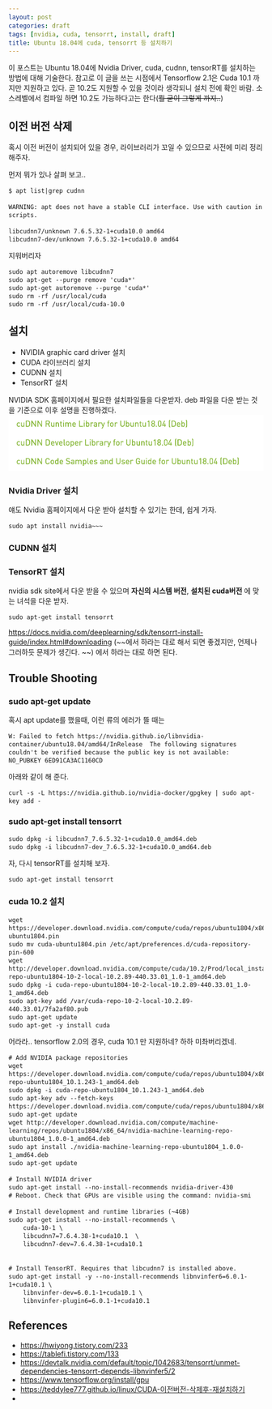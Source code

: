 ```yaml
---
layout: post
categories: draft
tags: [nvidia, cuda, tensorrt, install, draft]
title: Ubuntu 18.04에 cuda, tensorrt 등 설치하기
---
```


이 포스트는 Ubuntu 18.04에 Nvidia Driver, cuda, cudnn, tensorRT를 설치하는 방법에 대해 기술한다. 참고로 이 글을 쓰는 시점에서 Tensorflow 2.1은 Cuda 10.1 까지만 지원하고 있다. 곧 10.2도 지원할 수 있을 것이라 생각되니 설치 전에 확인 바람. 소스레벨에서 컴파일 하면 10.2도 가능하다고는 한다(~~뭘 굳이 그렇게 까지..~~)


## 이전 버전 삭제

혹시 이전 버전이 설치되어 있을 경우, 라이브러리가 꼬일 수 있으므로 사전에 미리 정리해주자.

먼저 뭐가 있나 살펴 보고..

```
$ apt list|grep cudnn

WARNING: apt does not have a stable CLI interface. Use with caution in scripts.

libcudnn7/unknown 7.6.5.32-1+cuda10.0 amd64
libcudnn7-dev/unknown 7.6.5.32-1+cuda10.0 amd64
```

지워버리자

```
sudo apt autoremove libcudnn7
sudo apt-get --purge remove 'cuda*'
sudo apt-get autoremove --purge 'cuda*'
sudo rm -rf /usr/local/cuda
sudo rm -rf /usr/local/cuda-10.0
```



## 설치

 - NVIDIA graphic card driver 설치
 - CUDA 라이브러리 설치
 - CUDNN 설치
 - TensorRT 설치

NVIDIA SDK 홈페이지에서 필요한 설치파일들을 다운받자. deb 파일을 다운 받는 것을 기준으로 이후 설명을 진행하겠다.
![download](/assets/images/2020-02-29-19-03-12.png)

### Nvidia Driver 설치

얘도 Nvidia 홈페이지에서 다운 받아 설치할 수 있기는 한데, 쉽게 가자.

```
sudo apt install nvidia~~~
```


### CUDNN 설치



### TensorRT 설치
nvidia sdk site에서 다운 받을 수 있으며 __자신의 시스템 버전__, __설치된 cuda버전__ 에 맞는 녀석을 다운 받자.

```
sudo apt-get install tensorrt
```

https://docs.nvidia.com/deeplearning/sdk/tensorrt-install-guide/index.html#downloading (~~에서 하라는 대로 해서 되면 좋겠지만, 언제나 그러하듯 문제가 생긴다. ~~) 에서 하라는 대로 하면 된다.

## Trouble Shooting
 
### sudo apt-get update
혹시 apt update를 했을때, 이런 류의 에러가 뜰 때는 
```
W: Failed to fetch https://nvidia.github.io/libnvidia-container/ubuntu18.04/amd64/InRelease  The following signatures couldn't be verified because the public key is not available: NO_PUBKEY 6ED91CA3AC1160CD
```
아래와 같이 해 준다.
```
curl -s -L https://nvidia.github.io/nvidia-docker/gpgkey | sudo apt-key add -
```

### sudo apt-get install tensorrt


```
sudo dpkg -i libcudnn7_7.6.5.32-1+cuda10.0_amd64.deb
sudo dpkg -i libcudnn7-dev_7.6.5.32-1+cuda10.0_amd64.deb
```

자, 다시 tensorRT를 설치해 보자.
```
sudo apt-get install tensorrt
```






### cuda 10.2 설치
```
wget https://developer.download.nvidia.com/compute/cuda/repos/ubuntu1804/x86_64/cuda-ubuntu1804.pin
sudo mv cuda-ubuntu1804.pin /etc/apt/preferences.d/cuda-repository-pin-600
wget http://developer.download.nvidia.com/compute/cuda/10.2/Prod/local_installers/cuda-repo-ubuntu1804-10-2-local-10.2.89-440.33.01_1.0-1_amd64.deb
sudo dpkg -i cuda-repo-ubuntu1804-10-2-local-10.2.89-440.33.01_1.0-1_amd64.deb
sudo apt-key add /var/cuda-repo-10-2-local-10.2.89-440.33.01/7fa2af80.pub
sudo apt-get update
sudo apt-get -y install cuda
```



어라라..
tensorflow 2.0의 경우, cuda 10.1 만 지원하네? 하하 미촤버리겠네.

```
# Add NVIDIA package repositories
wget https://developer.download.nvidia.com/compute/cuda/repos/ubuntu1804/x86_64/cuda-repo-ubuntu1804_10.1.243-1_amd64.deb
sudo dpkg -i cuda-repo-ubuntu1804_10.1.243-1_amd64.deb
sudo apt-key adv --fetch-keys https://developer.download.nvidia.com/compute/cuda/repos/ubuntu1804/x86_64/7fa2af80.pub
sudo apt-get update
wget http://developer.download.nvidia.com/compute/machine-learning/repos/ubuntu1804/x86_64/nvidia-machine-learning-repo-ubuntu1804_1.0.0-1_amd64.deb
sudo apt install ./nvidia-machine-learning-repo-ubuntu1804_1.0.0-1_amd64.deb
sudo apt-get update

# Install NVIDIA driver
sudo apt-get install --no-install-recommends nvidia-driver-430
# Reboot. Check that GPUs are visible using the command: nvidia-smi

# Install development and runtime libraries (~4GB)
sudo apt-get install --no-install-recommends \
    cuda-10-1 \
    libcudnn7=7.6.4.38-1+cuda10.1  \
    libcudnn7-dev=7.6.4.38-1+cuda10.1


# Install TensorRT. Requires that libcudnn7 is installed above.
sudo apt-get install -y --no-install-recommends libnvinfer6=6.0.1-1+cuda10.1 \
    libnvinfer-dev=6.0.1-1+cuda10.1 \
    libnvinfer-plugin6=6.0.1-1+cuda10.1
```



## References
- https://hwiyong.tistory.com/233
- https://tablefi.tistory.com/133
- https://devtalk.nvidia.com/default/topic/1042683/tensorrt/unmet-dependencies-tensorrt-depends-libnvinfer5/2
- https://www.tensorflow.org/install/gpu
- https://teddylee777.github.io/linux/CUDA-이전버전-삭제후-재설치하기
- 




